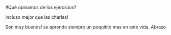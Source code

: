 #Qué opinamos de los ejercicios?

Incluso mejor que las charlas!



Son muy buenos! se aprende siempre un poquitito mas en este vida. Abrazo
